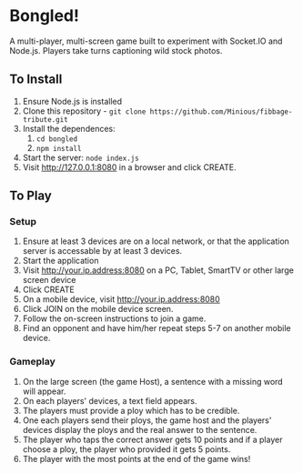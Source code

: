 # Bongled!

A multi-player, multi-screen game built to experiment with Socket.IO and Node.js. Players take turns captioning wild stock photos.

## To Install

1. Ensure Node.js is installed
2. Clone this repository - `git clone https://github.com/Minious/fibbage-tribute.git`
3. Install the dependences:
    1. `cd bongled`
    2. `npm install`
4. Start the server: `node index.js`
5. Visit http://127.0.0.1:8080 in a browser and click CREATE.

## To Play

### Setup
1. Ensure at least 3 devices are on a local network, or that the application server is accessable by at least 3 devices.
2. Start the application
3. Visit http://your.ip.address:8080 on a PC, Tablet, SmartTV or other large screen device
4. Click CREATE
5. On a mobile device, visit http://your.ip.address:8080
6. Click JOIN on the mobile device screen.
7. Follow the on-screen instructions to join a game.
8. Find an opponent and have him/her repeat steps 5-7 on another mobile device.

### Gameplay
1. On the large screen (the game Host), a sentence with a missing word will appear.
2. On each players' devices, a text field appears.
3. The players must provide a ploy which has to be credible.
4. One each players send their ploys, the game host and the players' devices display the ploys and the real answer to the sentence.
5. The player who taps the correct answer gets 10 points and if a player choose a ploy, the player who provided it gets 5 points.
6. The player with the most points at the end of the game wins!

